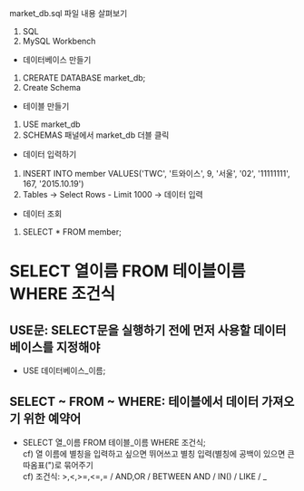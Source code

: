 

market_db.sql 파일 내용 살펴보기
1. SQL
2. MySQL Workbench

* 데이터베이스 만들기
1. CRERATE DATABASE market_db;
2. Create Schema

* 테이블 만들기
1. USE market_db 
2. SCHEMAS 패널에서 market_db 더블 클릭

* 데이터 입력하기
1. INSERT INTO member VALUES('TWC', '트와이스', 9, '서울', '02', '11111111', 167, '2015.10.19') 
2. Tables -> Select Rows - Limit 1000 -> 데이터 입력

* 데이터 조회
1. SELECT * FROM member;

# SELECT 열이름 FROM 테이블이름 WHERE 조건식

## USE문: SELECT문을 실행하기 전에 먼저 사용할 데이터베이스를 지정해야
* USE 데이터베이스_이름;

## SELECT ~ FROM ~ WHERE: 테이블에서 데이터 가져오기 위한 예약어
* SELECT 열_이름 FROM 테이블_이름 WHERE 조건식;<br>
cf) 열 이름에 별칭을 입력하고 싶으면 뛰어쓰고 별칭 입력(별칭에 공백이 있으면 큰따옴표(")로 묶어주기<br>
cf) 조건식: >,<,>=,<=,= / AND,OR / BETWEEN AND / IN() / LIKE / _

 


